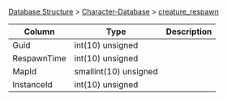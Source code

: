 [Database Structure](Database-Structure) > [Character-Database](Character-Database) > [creature_respawn](creature_respawn)

Column | Type | Description
--- | --- | ---
Guid | int(10) unsigned | 
RespawnTime | int(10) unsigned | 
MapId | smallint(10) unsigned | 
InstanceId | int(10) unsigned | 

